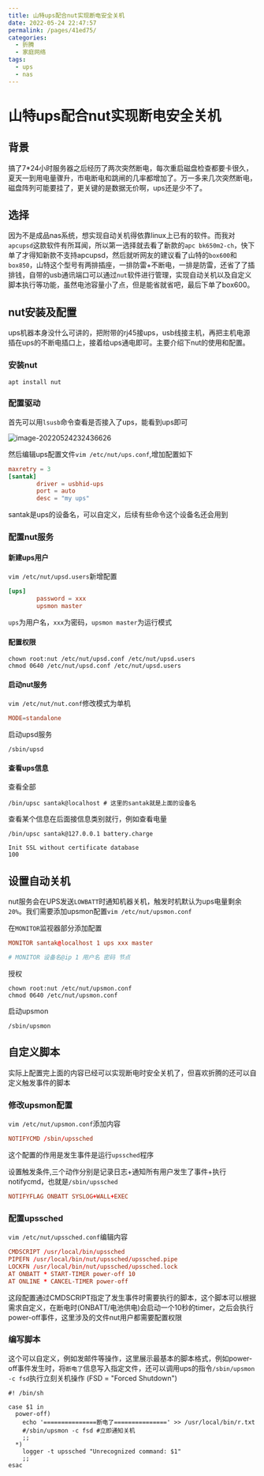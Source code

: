 ```yaml
---
title: 山特ups配合nut实现断电安全关机
date: 2022-05-24 22:47:57
permalink: /pages/41ed75/
categories:
  - 折腾
  - 家庭网络
tags:
  - ups
  - nas
---
```

# 山特ups配合nut实现断电安全关机

## 背景

搞了7*24小时服务器之后经历了两次突然断电，每次重启磁盘检查都要卡很久，夏天一到用电量骤升，市电断电和跳闸的几率都增加了。万一多来几次突然断电，磁盘阵列可能要挂了，更关键的是数据无价啊，ups还是少不了。

## 选择

因为不是成品nas系统，想实现自动关机得依靠linux上已有的软件。而我对`apcupsd`这款软件有所耳闻，所以第一选择就去看了新款的`apc bk650m2-ch`，快下单了才得知新款不支持apcupsd，然后就听网友的建议看了山特的`box600`和`box850`，山特这个型号有两排插座，一排防雷+不断电，一排是防雷，还省了了插排钱，自带的usb通讯端口可以通过`nut`软件进行管理，实现自动关机以及自定义脚本执行等功能，虽然电池容量小了点，但是能省就省吧，最后下单了box600。

## nut安装及配置

ups机器本身没什么可讲的，把附带的rj45接ups，usb线接主机，再把主机电源插在ups的不断电插口上，接着给ups通电即可。主要介绍下nut的使用和配置。



### 安装nut

`apt install nut`

### 配置驱动

首先可以用`lsusb`命令查看是否接入了ups，能看到ups即可

![image-20220524232436626](https://io.storyxc.com/blog/image-20220524232436626.png)

然后编辑ups配置文件`vim /etc/nut/ups.conf`,增加配置如下

```conf
maxretry = 3
[santak]
        driver = usbhid-ups
        port = auto
        desc = "my ups"
```

santak是ups的设备名，可以自定义，后续有些命令这个设备名还会用到



### 配置nut服务

#### 新建ups用户

`vim /etc/nut/upsd.users`新增配置

```conf
[ups]
        password = xxx
        upsmon master
```

`ups`为用户名，`xxx`为密码，`upsmon master`为运行模式

#### 配置权限

```shell
chown root:nut /etc/nut/upsd.conf /etc/nut/upsd.users
chmod 0640 /etc/nut/upsd.conf /etc/nut/upsd.users
```

#### 启动nut服务

`vim /etc/nut/nut.conf`修改模式为单机

```conf
MODE=standalone
```

启动upsd服务

```shell
/sbin/upsd
```

#### 查看ups信息

查看全部

```shell
/bin/upsc santak@localhost # 这里的santak就是上面的设备名
```

查看某个信息在后面接信息类别就行，例如查看电量

```shell
/bin/upsc santak@127.0.0.1 battery.charge

Init SSL without certificate database
100
```

## 设置自动关机

nut服务会在UPS发送`LOWBATT`时通知机器关机，触发时机默认为ups电量剩余`20%`。我们需要添加upsmon配置`vim /etc/nut/upsmon.conf`

在`MONITOR`监视器部分添加配置

```conf
MONITOR santak@localhost 1 ups xxx master

# MONITOR 设备名@ip 1 用户名 密码 节点
```

授权

```shell
chown root:nut /etc/nut/upsmon.conf
chmod 0640 /etc/nut/upsmon.conf
```

启动upsmon

```shell
/sbin/upsmon
```

## 自定义脚本

实际上配置完上面的内容已经可以实现断电时安全关机了，但喜欢折腾的还可以自定义触发事件的脚本

### 修改upsmon配置

`vim /etc/nut/upsmon.conf`添加内容

```conf
NOTIFYCMD /sbin/upssched
```

这个配置的作用是发生事件是运行`upssched`程序

设置触发条件,三个动作分别是记录日志+通知所有用户发生了事件+执行notifycmd，也就是`/sbin/upssched`

```conf
NOTIFYFLAG ONBATT SYSLOG+WALL+EXEC
```

### 配置upssched

`vim /etc/nut/upssched.conf`编辑内容

```conf
CMDSCRIPT /usr/local/bin/upssched
PIPEFN /usr/local/bin/nut/upssched/upssched.pipe
LOCKFN /usr/local/bin/nut/upssched/upssched.lock
AT ONBATT * START-TIMER power-off 10
AT ONLINE * CANCEL-TIMER power-off
```

这段配置通过CMDSCRIPT指定了发生事件时需要执行的脚本，这个脚本可以根据需求自定义，在断电时(ONBATT/电池供电)会启动一个10秒的timer，之后会执行power-off事件，这里涉及的文件nut用户都需要配置权限

### 编写脚本

这个可以自定义，例如发邮件等操作，这里展示最基本的脚本格式，例如power-off事件发生时，将`断电了`信息写入指定文件，还可以调用ups的指令`/sbin/upsmon -c fsd`执行立刻关机操作 (FSD = "Forced Shutdown")

```shell
#! /bin/sh

case $1 in
  power-off)
    echo '===============断电了===============' >> /usr/local/bin/r.txt
    #/sbin/upsmon -c fsd #立即通知关机
    ;;
  *)
    logger -t upssched "Unrecognized command: $1"
    ;;
esac
```

